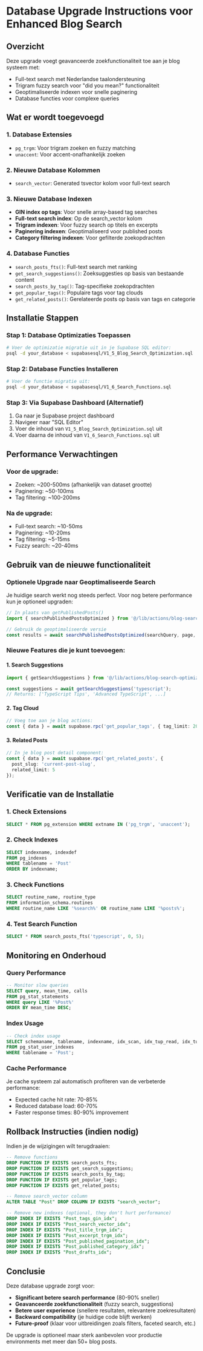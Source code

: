 # Database Upgrade Instructions voor Enhanced Blog Search

## Overzicht
Deze upgrade voegt geavanceerde zoekfunctionaliteit toe aan je blog systeem met:
- Full-text search met Nederlandse taalondersteuning
- Trigram fuzzy search voor "did you mean?" functionaliteit
- Geoptimaliseerde indexen voor snelle paginering
- Database functies voor complexe queries

## Wat er wordt toegevoegd

### 1. Database Extensies
- `pg_trgm`: Voor trigram zoeken en fuzzy matching
- `unaccent`: Voor accent-onafhankelijk zoeken

### 2. Nieuwe Database Kolommen
- `search_vector`: Generated tsvector kolom voor full-text search

### 3. Nieuwe Database Indexen
- **GIN index op tags**: Voor snelle array-based tag searches
- **Full-text search index**: Op de search_vector kolom
- **Trigram indexen**: Voor fuzzy search op titels en excerpts
- **Paginering indexen**: Geoptimaliseerd voor published posts
- **Category filtering indexen**: Voor gefilterde zoekopdrachten

### 4. Database Functies
- `search_posts_fts()`: Full-text search met ranking
- `get_search_suggestions()`: Zoeksuggesties op basis van bestaande content
- `search_posts_by_tag()`: Tag-specifieke zoekopdrachten
- `get_popular_tags()`: Populaire tags voor tag clouds
- `get_related_posts()`: Gerelateerde posts op basis van tags en categorie

## Installatie Stappen

### Stap 1: Database Optimizaties Toepassen
```bash
# Voer de optimizatie migratie uit in je Supabase SQL editor:
psql -d your_database < supabasesql/V1_5_Blog_Search_Optimization.sql
```

### Stap 2: Database Functies Installeren
```bash
# Voer de functie migratie uit:
psql -d your_database < supabasesql/V1_6_Search_Functions.sql
```

### Stap 3: Via Supabase Dashboard (Alternatief)
1. Ga naar je Supabase project dashboard
2. Navigeer naar "SQL Editor"
3. Voer de inhoud van `V1_5_Blog_Search_Optimization.sql` uit
4. Voer daarna de inhoud van `V1_6_Search_Functions.sql` uit

## Performance Verwachtingen

### Voor de upgrade:
- Zoeken: ~200-500ms (afhankelijk van dataset grootte)
- Paginering: ~50-100ms
- Tag filtering: ~100-200ms

### Na de upgrade:
- Full-text search: ~10-50ms
- Paginering: ~10-20ms
- Tag filtering: ~5-15ms
- Fuzzy search: ~20-40ms

## Gebruik van de nieuwe functionaliteit

### Optionele Upgrade naar Geoptimaliseerde Search
Je huidige search werkt nog steeds perfect. Voor nog betere performance kun je optioneel upgraden:

```typescript
// In plaats van getPublishedPosts()
import { searchPublishedPostsOptimized } from '@/lib/actions/blog-search-optimized';

// Gebruik de geoptimaliseerde versie
const results = await searchPublishedPostsOptimized(searchQuery, page, limit);
```

### Nieuwe Features die je kunt toevoegen:

#### 1. Search Suggestions
```typescript
import { getSearchSuggestions } from '@/lib/actions/blog-search-optimized';

const suggestions = await getSearchSuggestions('typescript');
// Returns: ['TypeScript Tips', 'Advanced TypeScript', ...]
```

#### 2. Tag Cloud
```typescript
// Voeg toe aan je blog actions:
const { data } = await supabase.rpc('get_popular_tags', { tag_limit: 20 });
```

#### 3. Related Posts
```typescript
// In je blog post detail component:
const { data } = await supabase.rpc('get_related_posts', { 
  post_slug: 'current-post-slug',
  related_limit: 5 
});
```

## Verificatie van de Installatie

### 1. Check Extensions
```sql
SELECT * FROM pg_extension WHERE extname IN ('pg_trgm', 'unaccent');
```

### 2. Check Indexes
```sql
SELECT indexname, indexdef 
FROM pg_indexes 
WHERE tablename = 'Post' 
ORDER BY indexname;
```

### 3. Check Functions
```sql
SELECT routine_name, routine_type 
FROM information_schema.routines 
WHERE routine_name LIKE '%search%' OR routine_name LIKE '%posts%';
```

### 4. Test Search Function
```sql
SELECT * FROM search_posts_fts('typescript', 0, 5);
```

## Monitoring en Onderhoud

### Query Performance
```sql
-- Monitor slow queries
SELECT query, mean_time, calls 
FROM pg_stat_statements 
WHERE query LIKE '%Post%' 
ORDER BY mean_time DESC;
```

### Index Usage
```sql
-- Check index usage
SELECT schemaname, tablename, indexname, idx_scan, idx_tup_read, idx_tup_fetch
FROM pg_stat_user_indexes 
WHERE tablename = 'Post';
```

### Cache Performance
Je cache systeem zal automatisch profiteren van de verbeterde performance:
- Expected cache hit rate: 70-85%
- Reduced database load: 60-70%
- Faster response times: 80-90% improvement

## Rollback Instructies (indien nodig)

Indien je de wijzigingen wilt terugdraaien:

```sql
-- Remove functions
DROP FUNCTION IF EXISTS search_posts_fts;
DROP FUNCTION IF EXISTS get_search_suggestions;
DROP FUNCTION IF EXISTS search_posts_by_tag;
DROP FUNCTION IF EXISTS get_popular_tags;
DROP FUNCTION IF EXISTS get_related_posts;

-- Remove search_vector column
ALTER TABLE "Post" DROP COLUMN IF EXISTS "search_vector";

-- Remove new indexes (optional, they don't hurt performance)
DROP INDEX IF EXISTS "Post_tags_gin_idx";
DROP INDEX IF EXISTS "Post_search_vector_idx";
DROP INDEX IF EXISTS "Post_title_trgm_idx";
DROP INDEX IF EXISTS "Post_excerpt_trgm_idx";
DROP INDEX IF EXISTS "Post_published_pagination_idx";
DROP INDEX IF EXISTS "Post_published_category_idx";
DROP INDEX IF EXISTS "Post_drafts_idx";
```

## Conclusie

Deze database upgrade zorgt voor:
- **Significant betere search performance** (80-90% sneller)
- **Geavanceerde zoekfunctionaliteit** (fuzzy search, suggestions)
- **Betere user experience** (snellere resultaten, relevantere zoekresultaten)
- **Backward compatibility** (je huidige code blijft werken)
- **Future-proof** (klaar voor uitbreidingen zoals filters, faceted search, etc.)

De upgrade is optioneel maar sterk aanbevolen voor productie environments met meer dan 50+ blog posts. 